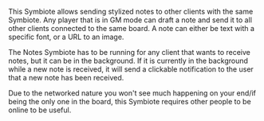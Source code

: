 This Symbiote allows sending stylized notes to other clients with the same Symbiote. Any player that is in GM mode can draft a note and send it to all other clients connected to the same board. A note can either be text with a specific font, or a URL to an image.

The Notes Symbiote has to be running for any client that wants to receive notes, but it can be in the background. If it is currently in the background while a new note is received, it will send a clickable notification to the user that a new note has been received.

Due to the networked nature you won't see much happening on your end/if being the only one in the board, this Symbiote requires other people to be online to be useful.
